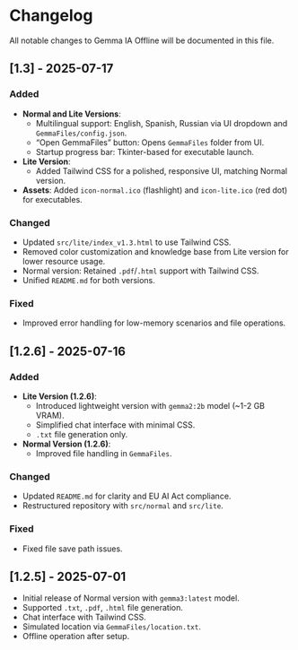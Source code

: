 # Changelog

All notable changes to Gemma IA Offline will be documented in this file.

## [1.3] - 2025-07-17
### Added
- **Normal and Lite Versions**:
  - Multilingual support: English, Spanish, Russian via UI dropdown and `GemmaFiles/config.json`.
  - “Open GemmaFiles” button: Opens `GemmaFiles` folder from UI.
  - Startup progress bar: Tkinter-based for executable launch.
- **Lite Version**:
  - Added Tailwind CSS for a polished, responsive UI, matching Normal version.
- **Assets**: Added `icon-normal.ico` (flashlight) and `icon-lite.ico` (red dot) for executables.

### Changed
- Updated `src/lite/index_v1.3.html` to use Tailwind CSS.
- Removed color customization and knowledge base from Lite version for lower resource usage.
- Normal version: Retained `.pdf`/`.html` support with Tailwind CSS.
- Unified `README.md` for both versions.

### Fixed
- Improved error handling for low-memory scenarios and file operations.

## [1.2.6] - 2025-07-16
### Added
- **Lite Version (1.2.6)**:
  - Introduced lightweight version with `gemma2:2b` model (~1-2 GB VRAM).
  - Simplified chat interface with minimal CSS.
  - `.txt` file generation only.
- **Normal Version (1.2.6)**:
  - Improved file handling in `GemmaFiles`.

### Changed
- Updated `README.md` for clarity and EU AI Act compliance.
- Restructured repository with `src/normal` and `src/lite`.

### Fixed
- Fixed file save path issues.

## [1.2.5] - 2025-07-01
- Initial release of Normal version with `gemma3:latest` model.
- Supported `.txt`, `.pdf`, `.html` file generation.
- Chat interface with Tailwind CSS.
- Simulated location via `GemmaFiles/location.txt`.
- Offline operation after setup.
